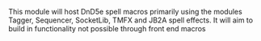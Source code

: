 This module will host DnD5e spell macros primarily using the modules Tagger, Sequencer, SocketLib, TMFX and JB2A spell effects. It will aim to build in functionality not possible through front end macros
